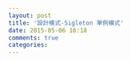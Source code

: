 ```yaml
---
layout: post
title: '設計模式-Sigleton 單例模式'
date: 2015-05-06 16:18
comments: true
categories: 
---
```

